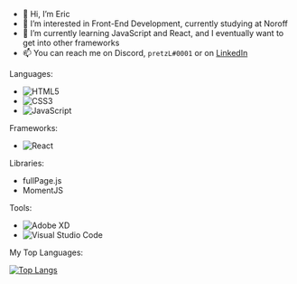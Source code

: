 - 👋 Hi, I’m Eric
- 👀 I’m interested in Front-End Development, currently studying at Noroff
- 🌱 I’m currently learning JavaScript and React, and I eventually want to get into other frameworks
- 📫 You can reach me on Discord, `pretzL#0001` or on [LinkedIn](https://www.linkedin.com/in/eric-pretzinger-0753551a4/)

Languages:
- ![HTML5](https://img.shields.io/badge/html5-%23E34F26.svg?style=for-the-badge&logo=html5&logoColor=white)
- ![CSS3](https://img.shields.io/badge/css3-%231572B6.svg?style=for-the-badge&logo=css3&logoColor=white)
- ![JavaScript](https://img.shields.io/badge/javascript-%23323330.svg?style=for-the-badge&logo=javascript&logoColor=%23F7DF1E)

Frameworks:
- ![React](https://img.shields.io/badge/react-%2320232a.svg?style=for-the-badge&logo=react&logoColor=%2361DAFB)

Libraries:
- fullPage.js
- MomentJS

Tools:
- ![Adobe XD](https://img.shields.io/badge/Adobe%20XD-470137?style=for-the-badge&logo=Adobe%20XD&logoColor=#FF61F6)
- ![Visual Studio Code](https://img.shields.io/badge/Visual%20Studio%20Code-0078d7.svg?style=for-the-badge&logo=visual-studio-code&logoColor=white)

My Top Languages:

[![Top Langs](https://github-readme-stats.vercel.app/api/top-langs/?username=pretzL)](https://github.com/pretzL/github-readme-stats)

<!---
pretzL/pretzL is a ✨ special ✨ repository because its `README.md` (this file) appears on your GitHub profile.
You can click the Preview link to take a look at your changes.
--->
